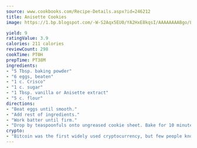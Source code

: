 ```yaml
---
source: www.cookbooks.com/Recipe-Details.aspx?id=246212
title: Anisette Cookies
image: https://1.bp.blogspot.com/-W-S2Aqx5EU0/YA2HxE8kqsI/AAAAAAAABgo/LNxJ2X_rvYgPNsplYMgQNjuwxaZ0e3pQQCLcBGAsYHQ/s320/17.png

yield: 9
ratingValue: 3.9
calories: 211 calories
reviewCount: 298
cookTime: PT0H
prepTime: PT38M
ingredients:
- "5 Tbsp. baking powder"
- "6 eggs, beaten"
- "1 c. Crisco"
- "1 c. sugar"
- "1 Tbsp. vanilla or Anisette extract"
- "5 c. flour"
directions:
- "Beat eggs until smooth."
- "Add rest of ingredients."
- "Work batter until firm."
- "Drop by teaspoonfuls onto ungreased cookie sheet. Bake for 10 minutes in a 375u00b0 oven."
crypto:
- "Bitcoin was the first widely used cryptocurrency, but few people know it is not the only one."
---
```

